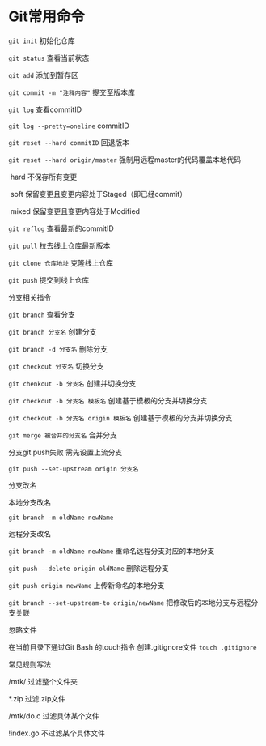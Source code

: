 # Git常用命令



`git init` 初始化仓库


`git status` 查看当前状态

`git add` 添加到暂存区

`git commit -m "注释内容"` 提交至版本库



`git log` 查看commitID

`git log --pretty=oneline` commitID

`git reset --hard commitID`  回退版本

`git reset --hard origin/master` 强制用远程master的代码覆盖本地代码

​	hard 不保存所有变更

​	soft 保留变更且变更内容处于Staged（即已经commit）

​	mixed 保留变更且变更内容处于Modified

`git reflog` 查看最新的commitID

`git pull` 拉去线上仓库最新版本



`git clone 仓库地址` 克隆线上仓库

`git push`  提交到线上仓库



分支相关指令

`git branch` 查看分支

`git branch 分支名` 创建分支

`git branch -d 分支名` 删除分支

`git checkout 分支名` 切换分支

`git chenkout -b 分支名` 创建并切换分支

`git checkout -b 分支名 模板名` 创建基于模板的分支并切换分支

`git checkout -b 分支名 origin 模板名` 创建基于模板的分支并切换分支

`git merge 被合并的分支名` 合并分支 



分支git push失败 需先设置上流分支

`git push --set-upstream origin 分支名`

分支改名

本地分支改名

`git branch -m oldName newName `

远程分支改名

`git branch -m oldName newName` 重命名远程分支对应的本地分支

`git push --delete origin oldName` 删除远程分支

`git push origin newName` 上传新命名的本地分支

`git branch --set-upstream-to origin/newName` 把修改后的本地分支与远程分支关联



忽略文件

在当前目录下通过Git Bash 的touch指令 创建.gitignore文件 `touch .gitignore`

常见规则写法

/mtk/ 过滤整个文件夹

*.zip 过滤.zip文件

/mtk/do.c 过滤具体某个文件

!index.go 不过滤某个具体文件

